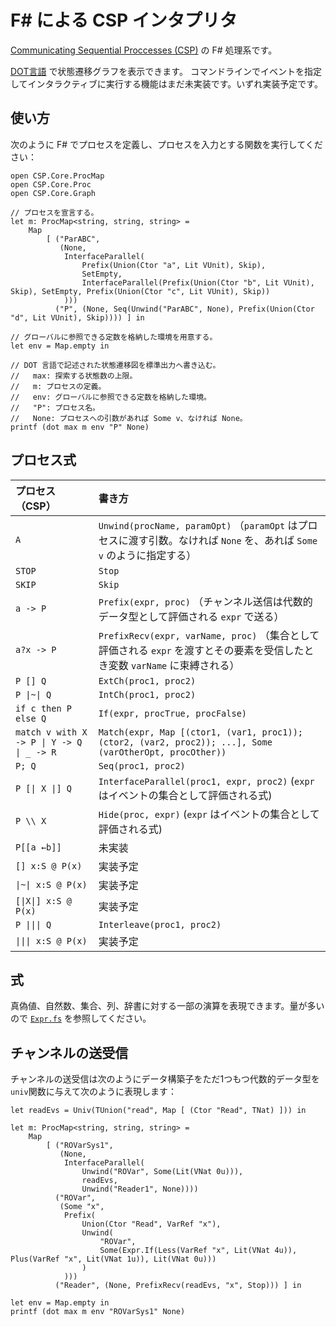 F# による CSP インタプリタ
==========================

[Communicating Sequential Proccesses (CSP)](https://ja.wikipedia.org/wiki/Communicating_Sequential_Processes) の F# 処理系です。

[DOT言語](https://ja.wikipedia.org/wiki/DOT%E8%A8%80%E8%AA%9E) で状態遷移グラフを表示できます。
コマンドラインでイベントを指定してインタラクティブに実行する機能はまだ未実装です。いずれ実装予定です。



使い方
------

次のように F# でプロセスを定義し、プロセスを入力とする関数を実行してください：

```f#
open CSP.Core.ProcMap
open CSP.Core.Proc
open CSP.Core.Graph

// プロセスを宣言する。
let m: ProcMap<string, string, string> =
    Map
        [ ("ParABC",
           (None,
            InterfaceParallel(
                Prefix(Union(Ctor "a", Lit VUnit), Skip),
                SetEmpty,
                InterfaceParallel(Prefix(Union(Ctor "b", Lit VUnit), Skip), SetEmpty, Prefix(Union(Ctor "c", Lit VUnit), Skip))
            )))
          ("P", (None, Seq(Unwind("ParABC", None), Prefix(Union(Ctor "d", Lit VUnit), Skip)))) ] in

// グローバルに参照できる定数を格納した環境を用意する。
let env = Map.empty in

// DOT 言語で記述された状態遷移図を標準出力へ書き込む。
//   max: 探索する状態数の上限。
//   m: プロセスの定義。
//   env: グローバルに参照できる定数を格納した環境。
//   "P": プロセス名。
//   None: プロセスへの引数があれば Some v、なければ None。
printf (dot max m env "P" None)
```



プロセス式
----------

| プロセス（CSP）                            | 書き方                                                                                                                      |
|:-------------------------------------------|:----------------------------------------------------------------------------------------------------------------------------|
| `A`                                        | `Unwind(procName, paramOpt)` （`paramOpt` はプロセスに渡す引数。なければ `None` を、あれば `Some v` のように指定する）      |
| `STOP`                                     | `Stop`                                                                                                                      |
| `SKIP`                                     | `Skip`                                                                                                                      |
| `a -> P`                                   | `Prefix(expr, proc)` （チャンネル送信は代数的データ型として評価される `expr` で送る）                                       |
| `a?x -> P`                                 | `PrefixRecv(expr, varName, proc)` （集合として評価される `expr` を渡すとその要素を受信したとき変数 `varName` に束縛される） |
| `P [] Q`                                   | `ExtCh(proc1, proc2)`                                                                                                       |
| `P \|~\| Q`                                | `IntCh(proc1, proc2)`                                                                                                       |
| `if c then P else Q`                       | `If(expr, procTrue, procFalse)`                                                                                             |
| `match v with X -> P \| Y -> Q \| _ -> R`  | `Match(expr, Map [(ctor1, (var1, proc1)); (ctor2, (var2, proc2)); ...], Some (varOtherOpt, procOther))`                     |
| `P; Q`                                     | `Seq(proc1, proc2)`                                                                                                         |
| `P [\| X \|] Q`                            | `InterfaceParallel(proc1, expr, proc2)` (`expr` はイベントの集合として評価される式)                                         |
| `P \\ X`                                   | `Hide(proc, expr)` (`expr` はイベントの集合として評価される式)                                                              |
| `P[[a ←b]]`                               | 未実装                                                                                                                      |
| `[] x:S @ P(x)`                            | 実装予定                                                                                                                    |
| `\|~\| x:S @ P(x)`                         | 実装予定                                                                                                                    |
| `[\|X\|] x:S @ P(x)`                       | 実装予定                                                                                                                    |
| `P \|\|\| Q`                               | `Interleave(proc1, proc2)`                                                                                                  |
| `\|\|\| x:S @ P(x)`                        | 実装予定                                                                                                                    |



式
--

真偽値、自然数、集合、列、辞書に対する一部の演算を表現できます。量が多いので [`Expr.fs`](./src/CSP.Core/Expr.fs) を参照してください。



チャンネルの送受信
------------------

チャンネルの送受信は次のようにデータ構築子をただ1つもつ代数的データ型を`univ`関数に与えて次のように表現します：

```f#
let readEvs = Univ(TUnion("read", Map [ (Ctor "Read", TNat) ])) in

let m: ProcMap<string, string, string> =
    Map
        [ ("ROVarSys1",
           (None,
            InterfaceParallel(
                Unwind("ROVar", Some(Lit(VNat 0u))),
                readEvs,
                Unwind("Reader1", None))))
          ("ROVar",
           (Some "x",
            Prefix(
                Union(Ctor "Read", VarRef "x"),
                Unwind(
                    "ROVar",
                    Some(Expr.If(Less(VarRef "x", Lit(VNat 4u)), Plus(VarRef "x", Lit(VNat 1u)), Lit(VNat 0u)))
                )
            )))
          ("Reader", (None, PrefixRecv(readEvs, "x", Stop))) ] in

let env = Map.empty in
printf (dot max m env "ROVarSys1" None)
```
